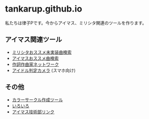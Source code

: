 # tankarup.github.io

私たちは律子Pです。今からアイマス、ミリシタ関連のツールを作ります。

## アイマス関連ツール
* [ミリシタおススメ未実装曲検索](https://tankarup.github.io/MillionLive-Song-Recommend/)
* [アイマスおススメ曲検索](https://tankarup.github.io/Imas-Song-Recommend/)
* [作詞作曲家ネットワーク](https://tankarup.github.io/Imas-song-writers-network/)
* [アイドル判定カメラ](https://tankarup.github.io/Idol-Camera/) (スマホ向け)

## その他
* [カラーサークル作成ツール](https://tankarup.github.io/colorcircle/)
* [いろいろ](https://tankarup.github.io/MillionLive-analysis/)
* [アイマス技術部リンク](imas_tech.md)

